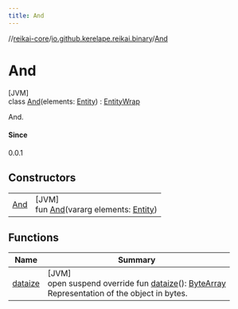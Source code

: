 ```yaml
---
title: And
---
```

//[reikai-core](../../../index.html)/[io.github.kerelape.reikai.binary](../index.html)/[And](index.html)



# And



[JVM]\
class [And](index.html)(elements: [Entity](../../io.github.kerelape.reikai.core/-entity/index.html)) : [EntityWrap](../../io.github.kerelape.reikai.core/-entity-wrap/index.html)

And.



#### Since



0.0.1



## Constructors


| | |
|---|---|
| [And](-and.html) | [JVM]<br>fun [And](-and.html)(vararg elements: [Entity](../../io.github.kerelape.reikai.core/-entity/index.html)) |


## Functions


| Name | Summary |
|---|---|
| [dataize](../../io.github.kerelape.reikai.core/-entity/dataize.html) | [JVM]<br>open suspend override fun [dataize](../../io.github.kerelape.reikai.core/-entity/dataize.html)(): [ByteArray](https://kotlinlang.org/api/latest/jvm/stdlib/kotlin/-byte-array/index.html)<br>Representation of the object in bytes. |

